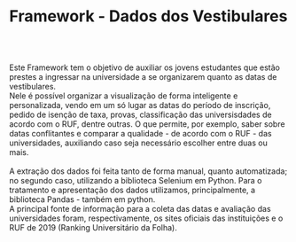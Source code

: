 <h1>Framework - Dados dos Vestibulares</h1>
<br>
<br>
<p>Este Framework tem o objetivo de auxiliar os jovens estudantes que estão prestes a ingressar na universidade a se organizarem quanto as datas de vestibulares.<br>Nele é possível organizar a visualização de forma inteligente e personalizada, vendo em um só lugar as datas do período de inscrição, pedido de isenção de taxa, provas, classificação das universisdades de acordo com o RUF, dentre outras. O que permite, por exemplo, saber sobre datas conflitantes e comparar a qualidade - de acordo com o RUF -  das universidades, auxiliando caso seja necessário escolher entre duas ou mais.<br><br>A extração dos dados foi feita tanto de forma manual, quanto automatizada; no segundo caso, utilizando a biblioteca Selenium em Python. Para o tratamento e apresentação dos dados utilizamos, principalmente, a biblioteca Pandas - também em python.<br>A principal fonte de informação para a coleta das datas e avaliação das universidades foram, respectivamente, os sites oficiais das instituições e o RUF de 2019 (Ranking Universitário da Folha).








































































































